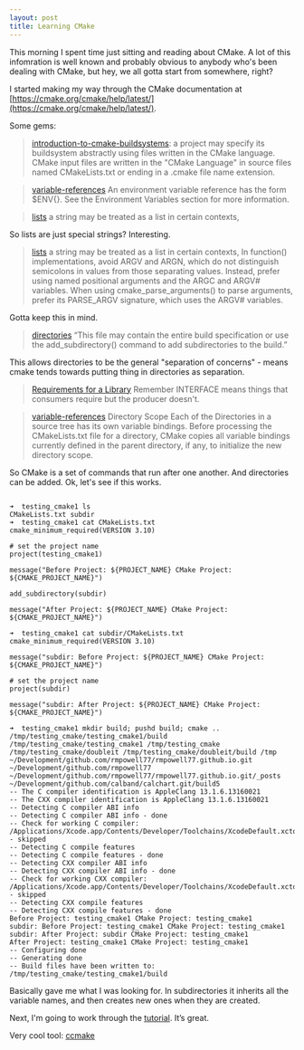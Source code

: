 ```yaml
---
layout: post
title: Learning CMake
---
```


This morning I spent time just sitting and reading about CMake.  A lot of this infomration is well known and probably obvious to anybody who's been dealing with CMake, but hey, we all gotta start from somewhere, right?

I started making my way through the CMake documentation at [https://cmake.org/cmake/help/latest/](https://cmake.org/cmake/help/latest/).

Some gems:

> [introduction-to-cmake-buildsystems](https://cmake.org/cmake/help/latest/manual/cmake.1.html#introduction-to-cmake-buildsystems):
a project may specify its buildsystem abstractly using files written in the CMake language. 
> CMake input files are written in the "CMake Language" in source files named CMakeLists.txt or ending in a .cmake file name extension.


> [variable-references](https://cmake.org/cmake/help/latest/manual/cmake-language.7.html#variable-references) 
> An environment variable reference has the form $ENV{<variable>}. See the Environment Variables section for more information.

> [lists](https://cmake.org/cmake/help/latest/manual/cmake-language.7.html#lists)
> a string may be treated as a list in certain contexts,

So lists are just special strings?  Interesting.

>[lists](https://cmake.org/cmake/help/latest/manual/cmake-language.7.html#lists)
a string may be treated as a list in certain contexts,
> In function() implementations, avoid ARGV and ARGN, which do not distinguish semicolons in values from those separating values. Instead, prefer using named positional arguments and the ARGC and ARGV# variables. When using cmake_parse_arguments() to parse arguments, prefer its PARSE_ARGV signature, which uses the ARGV# variables.

Gotta keep this in mind.

> [directories](https://cmake.org/cmake/help/latest/manual/cmake-language.7.html#directories)
> “This file may contain the entire build specification or use the add_subdirectory() command to add subdirectories to the build.”

This allows directories to be the general "separation of concerns" - means cmake tends towards putting thing in directories as separation.

> [Requirements for a Library](https://cmake.org/cmake/help/latest/guide/tutorial/Adding%20Usage%20Requirements%20for%20a%20Library.html)
> Remember INTERFACE means things that consumers require but the producer doesn't.


> [variable-references](https://cmake.org/cmake/help/latest/manual/cmake-language.7.html#variable-references)
> Directory Scope
> Each of the Directories in a source tree has its own variable bindings. Before processing the CMakeLists.txt file for a directory, CMake copies all variable bindings currently defined in the parent directory, if any, to initialize the new directory scope. 


So CMake is a set of commands that run after one another.  And directories can be added.  Ok, let's see if this works.

```

➜  testing_cmake1 ls
CMakeLists.txt subdir
➜  testing_cmake1 cat CMakeLists.txt      
cmake_minimum_required(VERSION 3.10)

# set the project name
project(testing_cmake1)

message("Before Project: ${PROJECT_NAME} CMake Project: ${CMAKE_PROJECT_NAME}") 

add_subdirectory(subdir)

message("After Project: ${PROJECT_NAME} CMake Project: ${CMAKE_PROJECT_NAME}") 

➜  testing_cmake1 cat subdir/CMakeLists.txt 
cmake_minimum_required(VERSION 3.10)

message("subdir: Before Project: ${PROJECT_NAME} CMake Project: ${CMAKE_PROJECT_NAME}") 

# set the project name
project(subdir)

message("subdir: After Project: ${PROJECT_NAME} CMake Project: ${CMAKE_PROJECT_NAME}") 

➜  testing_cmake1 mkdir build; pushd build; cmake ..
/tmp/testing_cmake/testing_cmake1/build /tmp/testing_cmake/testing_cmake1 /tmp/testing_cmake /tmp/testing_cmake/doubleit /tmp/testing_cmake/doubleit/build /tmp ~/Development/github.com/rmpowell77/rmpowell77.github.io.git ~/Development/github.com/rmpowell77 ~/Development/github.com/rmpowell77/rmpowell77.github.io.git/_posts ~/Development/github.com/calband/calchart.git/build5
-- The C compiler identification is AppleClang 13.1.6.13160021
-- The CXX compiler identification is AppleClang 13.1.6.13160021
-- Detecting C compiler ABI info
-- Detecting C compiler ABI info - done
-- Check for working C compiler: /Applications/Xcode.app/Contents/Developer/Toolchains/XcodeDefault.xctoolchain/usr/bin/cc - skipped
-- Detecting C compile features
-- Detecting C compile features - done
-- Detecting CXX compiler ABI info
-- Detecting CXX compiler ABI info - done
-- Check for working CXX compiler: /Applications/Xcode.app/Contents/Developer/Toolchains/XcodeDefault.xctoolchain/usr/bin/c++ - skipped
-- Detecting CXX compile features
-- Detecting CXX compile features - done
Before Project: testing_cmake1 CMake Project: testing_cmake1
subdir: Before Project: testing_cmake1 CMake Project: testing_cmake1
subdir: After Project: subdir CMake Project: testing_cmake1
After Project: testing_cmake1 CMake Project: testing_cmake1
-- Configuring done
-- Generating done
-- Build files have been written to: /tmp/testing_cmake/testing_cmake1/build
```


Basically gave me what I was looking for.  In subdirectories it inherits all the variable names, and then creates new ones when they are created.

Next, I'm going to work through the [tutorial](https://cmake.org/cmake/help/latest/guide/tutorial/index.html).  It’s great.


Very cool tool: [ccmake](https://cmake.org/cmake/help/latest/manual/ccmake.1.html#manual:ccmake(1))




